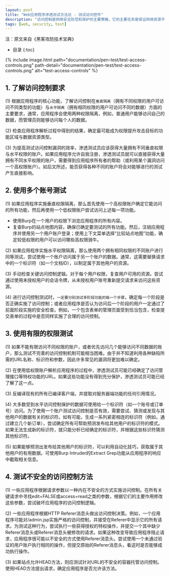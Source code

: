 ```yaml
---
layout: post
title: "Web应用程序渗透测试方法论 - 测试访问控件"
description: "访问控制是网络安全防范和保护的主要策略，它的主要任务是保证网络资源不被非法使用，它是保证网络安全最重要的核心策略之一"
tags: [web, security, test]
---
```

注：原文来自《黑客攻防技术宝典》

* 目录
{:toc}

{% include image.html path="documentation/pen-test/test-access-controls.png" path-detail="documentation/pen-test/test-access-controls.png" alt="test-access-controls" %}

## 1. 了解访问控制要求
(1) 根据应用程序的核心功能，了解访问控制在`垂直隔离`（拥有不同权限的用户可访问不同类型的功能）与`水平隔离`（拥有相同权限的用户可访问不同的数据）方面的主要要求，通常，应用程序会使用两种权限隔离，例如，普通用户能够访问自己的数据，而管理员则能够访问每个人的数据。

(2) 检查应用程序解析过程中得到的结果，确定最可能成为权限提升攻击目标的功能区域与数据资源类型。

(3) 为提高测试访问控制漏洞的效率，渗透测试员应该获得大量拥有不同垂直权限与水平权限的账户。如果应用程序允许自我注册，渗透测试员就可以直接获得大量拥有不同水平权限的账户，需要得到应用程序所有者的帮助（或利用某个漏洞访问一个高权限账户）。如后文所述，能否获得各种不同的账户将会对能够进行的测试产生直接影响。

## 2. 使用多个账号测试
(1) 如果应用程序实施垂直权限隔离，那么首先使用一个高权限账户确定它能访问的所有功能，然后再使用一个低权限账户尝试访问上述每一项功能。
  * 使用Burp在一个用户的权限下浏览应用程序的所有内容。
  * 复查Burp的站点地图内容，确保已确定要测试的所有功能。然后，注销应用程序并使用另一个用户账户登录；使用上下文菜单选择“比较站点地图”功能，确定较低权限的用户可以访问哪些高权限骑牛。

(2) 如果应用程序实施水平权限隔离，那么使用两个拥有相同权限的不同账户进行同等测试，尝试使用一个账户访问属于另一个账户的数据。通常，这需要替换请求中的一个标识符（如一个文档ID），以制定属于其他用户的资源。

(3) 手动检查关键访问控制逻辑。对于每个用户权限，复查用户可用的资源。尝试通过使用未授权用户的会话令牌，从未授权用户账号重新提交请求来访问这些资源。

(4) 进行访问控制测试时，`一定要分别测试多阶段功能的每一个步骤`，确定每一个阶段是否正确实施了访问控制；或者应用程序是否认为访问后一个阶段的用户一定通过了前面阶段实施的安全检查。例如，一个包含表单的管理页面受到恰当包含，检查提交表单的过程中是否同样实施了合理的访问控制。

## 3. 使用有限的权限测试
(1) 如果不能有限访问不同权限的账户，或者优先访问几个能够访问不同数据的账户，那么测试不完善的访问控制机制可能相当困难。由于并不知道利用各种缺陷所需的URL名称、标识符和参数，因此许多常见的漏洞将更加难以确定。

(2) 在使用低权限账户解析应用程序的过程中，渗透测试员可能已经确定了访问管理接口等特权功能的URL。如果这些功能没有得到充分保护，渗透测试员可能已经了解了这一点。

(3) 反编译现有的所有已编译客户端，并提取对服务器端功能的任何引用情况。

(4) 大多数受到水平访问控制保护的数据可使用给一个标识符（如一个账号或订单号）访问。为了使用一个账户测试访问控制是否有效，需要尝试、猜测或发现与其他用户的数据有关的标识符。如有可能，生成一系列紧密相连的标识符（例如，通过建立几个新订单），尝试确定所有可帮助预测发布给其他用户的标识符的模式。如果无法生成新的标识符，就只能分析已经确定的标识符，并根据这些标识符猜测其他标识符。

(5) 如果能够预测出发布给其他用户的标识符，可以利用自动化技巧，获取属于其他用户的有用数据。可使用Burp Intruder的Extract Grep功能从应用程序的响应中截取相关信息。

## 4. 测试不安全的访问控制方法 
(1) 一些应用程序根据请求参数以一种内在不安全的方式实施访问控制。在所有关键请求中寻找edit=FALSE或access=read之类的参数，根据它们的主要作用修改这些参数，尝试破坏应用程序的访问控制逻辑。

(2) 一些应用程序根据HTTP Referer消息头做出访问控制决策。例如，一个应用程序可能对/admin.jsp实施严格的访问控制，并接受在Referer中显示它的所有请求。为测试这种行为，尝试执行一些获得授权的特权操作，并提交一个其中缺少Referer消息头或Referer消息头被修改的请求。如果这种改变导致应用程序阻止请求，应用程序很可能以不安全的方式使用Referer消息头。尝试使用一个未通过验证的用户账户执行相同的操作，但提交原始的Referer消息头，看这时是否能够成功执行操作。

(3) 如果站点允许HEAD方法，则应测试针对URL的不安全的容器托管访问控制。使用HEAD方法提出请求，确定应用程序是否允许该方法。